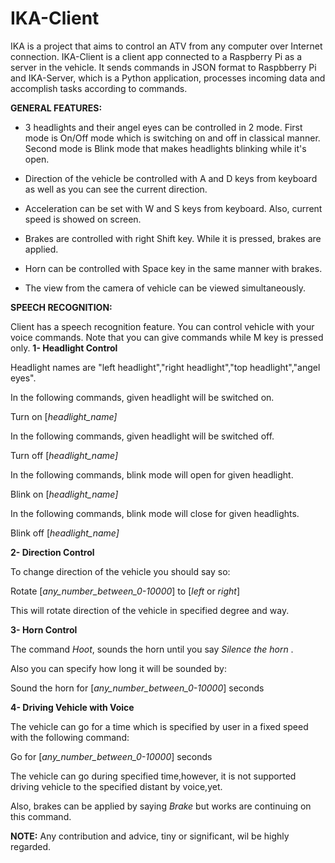 # IKA-Client
IKA is a project that aims to control an ATV from any computer over Internet connection.
IKA-Client is a client app connected to a Raspberry Pi as a server in the vehicle. It sends commands in JSON format to Raspbberry Pi
and IKA-Server, which is a Python application, processes incoming data and accomplish tasks according to commands.

<b>GENERAL FEATURES:</b>
- 3 headlights and their angel eyes can  be controlled  in 2 mode. First mode is On/Off mode which is switching on and off in classical manner.
Second mode is Blink mode that makes headlights blinking while it's open.

- Direction of the vehicle  be controlled  with A and D keys from keyboard as well as you can see the current direction.

- Acceleration can be set with W and S keys from keyboard. Also, current speed is showed on screen.

- Brakes are controlled with right Shift key. While it is pressed, brakes are applied.

- Horn can be controlled with Space key in the same manner with brakes.

- The view from the camera of vehicle can be viewed simultaneously.

<b>SPEECH RECOGNITION:</b>

Client has a speech recognition feature. You can control vehicle with your voice commands. Note that you can give commands while M key is
pressed only.
<b>1- Headlight Control</b>

Headlight names are "left headlight","right headlight","top headlight","angel eyes".

In the following commands, given headlight will be switched on.

Turn on [<i>headlight_name]</i>

In the following commands, given headlight will be switched off.

Turn off [<i>headlight_name]</i>

In the following commands, blink mode will open for given headlight.

Blink on [<i>headlight_name]</i>

In the following commands, blink mode will close for given headlights.

Blink off [<i>headlight_name]</i>

<b>2- Direction Control</b>

To change direction of the vehicle you should say so:

Rotate [<i>any_number_between_0-10000</i>] to [<i>left</i> or <i>right</i>]

This will rotate direction of the vehicle in specified degree and way.

<b>3- Horn Control</b>

The command <i>Hoot</i>, sounds the horn until you say <i>Silence the horn</i> .

Also you can specify how long it will be sounded by:

Sound the horn for [<i>any_number_between_0-10000</i>] seconds

<b>4- Driving Vehicle with Voice</b>

The vehicle can go for a time which is specified by user in a fixed speed with the following command:

Go for [<i>any_number_between_0-10000</i>] seconds

The vehicle can go during specified time,however, it is not supported driving vehicle to the specified distant by voice,yet.

Also, brakes can be applied by saying <i>Brake</i> but works are continuing on this command.

<b>NOTE:</b> Any contribution and advice, tiny or significant, wil be highly regarded.
